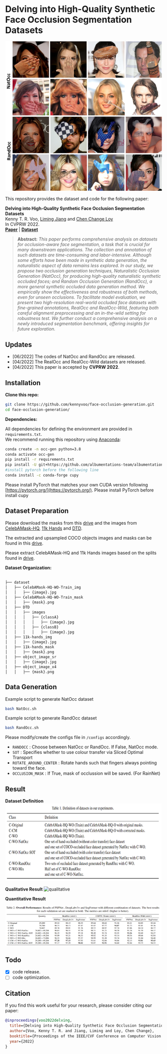 
# Delving into High-Quality Synthetic Face Occlusion Segmentation Datasets
<img src="./resources/teaser.jpg" width="1024">


This repository provides the dataset and code for the following paper:

**Delving into High-Quality Synthetic Face Occlusion Segmentation Datasets**  
Kenny T. R. Voo, [Liming Jiang](https://liming-jiang.com/) and [Chen Change Loy](http://personal.ie.cuhk.edu.hk/~ccloy/)  
In CVPRW 2022.  
[**Paper**](https://arxiv.org/abs/2205.06218) | [**Dataset**](https://drive.google.com/drive/folders/15nZETWlGMdcKY6aHbchRsWkUI42KTNs5?usp=sharing) 

> **Abstract:** *This paper performs comprehensive analysis on datasets for occlusion-aware face segmentation, a task that is crucial for many downstream applications. The collection and annotation of such datasets are time-consuming and labor-intensive. Although some efforts have been made in synthetic data generation, the naturalistic aspect of data remains less explored. In our study, we propose two occlusion generation techniques, Naturalistic Occlusion Generation (NatOcc), for producing high-quality naturalistic synthetic occluded faces; and Random Occlusion Generation (RandOcc), a more general synthetic occluded data generation method. We empirically show the effectiveness and robustness of both methods, even for unseen occlusions. To facilitate model evaluation, we present two high-resolution real-world occluded face datasets with fine-grained annotations, RealOcc and RealOcc-Wild, featuring both careful alignment preprocessing and an in-the-wild setting for robustness test. We further conduct a comprehensive analysis on a newly introduced segmentation benchmark, offering insights for future exploration.*

## Updates
- [06/2022] The codes of NatOcc and RandOcc are released.
- [04/2022] The RealOcc and RealOcc-Wild datasets are released. 
- [04/2022] This paper is accepted by **CVPRW 2022**.


## Installation
**Clone this repo:**
```bash
git clone https://github.com/kennyvoo/face-occlusion-generation.git
cd face-occlusion-generation/
```
**Dependencies:**

All dependencies for defining the environment are provided in `requirements.txt`.  
We recommend running this repository using [Anaconda](https://docs.anaconda.com/anaconda/install/):
```bash
conda create -n occ-gen python=3.8
conda activate occ-gen
pip install -r requirements.txt
pip install -U git+https://github.com/albumentations-team/albumentations
#install pytorch before the following line
conda install -c conda-forge cupy
```
Please install PyTorch that matches your own CUDA version following [https://pytorch.org/](https://pytorch.org/).
Please install PyTorch before install cupy
  
## Dataset Preparation

Please download the masks from this [drive](https://drive.google.com/drive/folders/15nZETWlGMdcKY6aHbchRsWkUI42KTNs5?usp=sharing) and the images from [CelebAMask-HQ](https://github.com/switchablenorms/CelebAMask-HQ), [11k Hands](https://sites.google.com/view/11khands) and [DTD](https://www.robots.ox.ac.uk/~vgg/data/dtd/). 

The extracted and upsampled COCO objects images and masks can be found in this [drive](https://drive.google.com/drive/folders/15nZETWlGMdcKY6aHbchRsWkUI42KTNs5?usp=sharing).

Please extract CelebAMask-HQ and 11k Hands images based on the splits found in [drive](https://drive.google.com/drive/folders/15nZETWlGMdcKY6aHbchRsWkUI42KTNs5?usp=sharing). 

**Dataset Organization:**

```none

├── dataset
│   ├── CelebAMask-HQ-WO-Train_img
│   │   ├── {image}.jpg
|   ├── CelebAMask-HQ-WO-Train_mask
│   │   ├── {mask}.png
|   ├── DTD
│   │   ├── images
│   │   │   ├── {classA}
│   │   │   │   ├── {image}.jpg
│   │   │   ├── {classB}
│   │   │   │   ├── {image}.jpg
|   ├── 11k-hands_img
│   │   ├── {image}.jpg
|   ├── 11k-hands_mask
│   │   ├── {mask}.png
|   ├── object_image_sr
│   │   ├── {image}.jpg
|   ├── object_image_x4
│   │   ├── {mask}.png

```

## Data Generation

Example script to generate NatOcc dataset 
```bash
bash NatOcc.sh
```
 
Example script to generate RandOcc dataset 
```bash
bash RandOcc.sh
```
Please modify/create the configs file in `/configs` accordingly.

* `RANDOCC` : Choose between NatOcc or RandOcc. If False, NatOcc mode. 
* `SOT` : Specifies whether to use colour transfer via Sliced Optimal Transport
* `ROTATE_AROUND_CENTER` : Rotate hands such that fingers always pointing toward the face.
* `OCCLUSION_MASK` : If True, mask of occlussion will be saved. (For RainNet)

## Result
**Dataset Definition**  
<img src="./resources/dataset_definition.png" height="250">

**Qualitative Result**
![qualitative](./resources/baseline_comparison.jpg)

**Quantitative Result**

![quantitative](./resources/quantitative_result.png)


## Todo
- [X] code release.
- [ ] code optimization.

## Citation
If you find this work useful for your research, please consider citing our paper:  
```bibtex
@inproceedings{voo2022delving,
  title={Delving into High-Quality Synthetic Face Occlusion Segmentation Datasets},
  author={Voo, Kenny T. R. and Jiang, Liming and Loy, Chen Change},
  booktitle={Proceedings of the IEEE/CVF Conference on Computer Vision and Pattern Recognition (CVPR) Workshops},
  year={2022}
}
